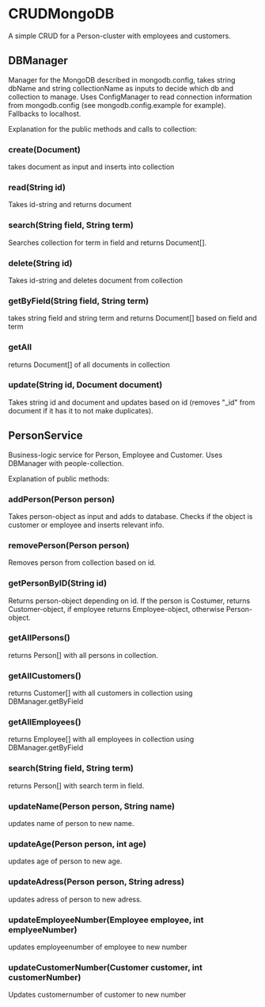 # CRUDMongoDB
A simple CRUD for a Person-cluster with employees and customers.
## DBManager
Manager for the MongoDB described in mongodb.config, takes string dbName and string collectionName as inputs to decide which db and collection to manage.
Uses ConfigManager to read connection information from mongodb.config (see mongodb.config.example for example). Fallbacks to localhost.

Explanation for the public methods and calls to collection:
### create(Document)
takes document as input and inserts into collection
### read(String id)
Takes id-string and returns document
### search(String field, String term)
Searches collection for term in field and returns Document[].
### delete(String id)
Takes id-string and deletes document from collection
### getByField(String field, String term)
takes string field and string term and returns Document[] based on field and term
### getAll
returns Document[] of all documents in collection
### update(String id, Document document)
Takes string id and document and updates based on id (removes "_id" from document if it has it to not make duplicates).

## PersonService
Business-logic service for Person, Employee and Customer. Uses DBManager with people-collection.

Explanation of public methods:
### addPerson(Person person)
Takes person-object as input and adds to database. Checks if the object is customer or employee and inserts relevant info.
### removePerson(Person person)
Removes person from collection based on id.
### getPersonByID(String id)
Returns person-object depending on id. If the person is Costumer, returns Customer-object, if employee returns Employee-object, otherwise Person-object.
### getAllPersons()
returns Person[] with all persons in collection.
### getAllCustomers()
returns Customer[] with all customers in collection using DBManager.getByField
### getAllEmployees()
returns Employee[] with all employees in collection using DBManager.getByField
### search(String field, String term)
returns Person[] with search term in field.
### updateName(Person person, String name)
updates name of person to new name.
### updateAge(Person person, int age)
updates age of person to new age.
### updateAdress(Person person, String adress)
updates adress of person to new adress.
### updateEmployeeNumber(Employee employee, int emplyeeNumber)
updates employeenumber of employee to new number
### updateCustomerNumber(Customer customer, int customerNumber)
Updates customernumber of customer to new number
